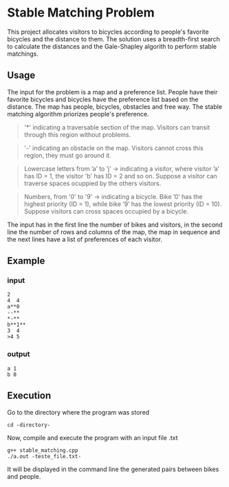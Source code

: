 # Stable Matching Problem
This project allocates visitors to bicycles according to people's favorite bicycles and the distance to them. The solution uses a breadth-first search to calculate the distances and the Gale-Shapley algorith to perform stable matchings.

## Usage
The input for the problem is a map and a preference list. People have their favorite bicycles and bicycles have the preference list based on the distance. The map has people, bicycles, obstacles and free way. The stable matching algorithm priorizes people's preference.


> '*'   indicating a traversable section of the map. Visitors can transit through this region without problems.

> '-'  indicating an obstacle on the map. Visitors cannot cross this region, they must go around it. 

> Lowercase letters from ’a’ to  ’j’  ->  indicating a visitor, where visitor ’a’ has ID = 1, the visitor 'b' has ID = 2 and so on. Suppose a visitor can traverse spaces ocuppied by the others visitors.

> Numbers, from '0' to '9'  ->  indicating a bicycle. Bike ’0’ has the highest priority (ID = 1), while bike ’9’ has the lowest priority (ID = 10). Suppose visitors can cross spaces occupied by a bicycle.

  
 The input has in the first line the number of bikes and visitors, in the second line the number of rows and columns of the map, the map in sequence and the next lines have a list of preferences of each visitor.
 
 ## Example
 ### input
```
2
4  4
a**0 
--** 
*-** 
b**1** 
3  4
>4 5
```

### output
```
a 1
b 0
```

## Execution
Go to the directory where the program was stored

``` cd -directory- ```

Now, compile and execute the program with an input file .txt
```
g++ stable_matching.cpp
./a.out -teste_file.txt-
```
It will be displayed in the command line the generated pairs between bikes and people.

  
